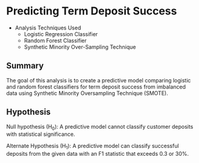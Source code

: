 # **Predicting Term Deposit Success** 
- Analysis Techniques Used
  - Logistic Regression Classifier
  - Random Forest Classifier
  - Synthetic Minority Over-Sampling Technique

## **Summary**
The goal of this analysis is to create a predictive model comparing logistic and random forest classifiers for term deposit success from imbalanced data using Synthetic Minority Oversampling Technique (SMOTE).

## **Hypothesis**
Null hypothesis (H<sub>0</sub>): A predictive model cannot classify customer deposits with statistical significance.

Alternate Hypothesis (H<sub>1</sub>):  A predictive model can classify successful deposits from the given data with an F1 statistic that exceeds 0.3 or 30%.


